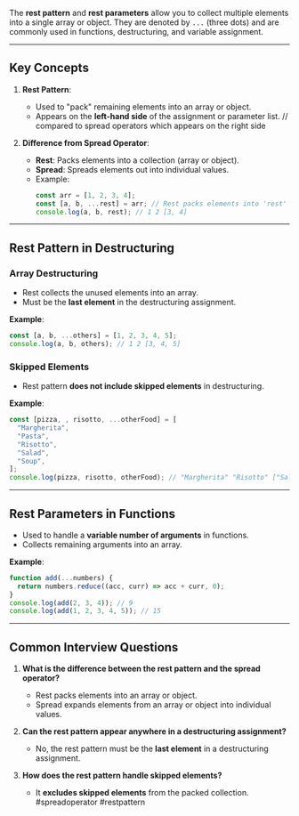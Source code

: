 
The **rest pattern** and **rest parameters** allow you to collect multiple elements into a single array or object. They are denoted by `...` (three dots) and are commonly used in functions, destructuring, and variable assignment.

---

## Key Concepts

1. **Rest Pattern**:
   - Used to "pack" remaining elements into an array or object.
   - Appears on the **left-hand side** of the assignment or parameter list. // compared to spread operators which appears on the right side 

2. **Difference from Spread Operator**:
   - **Rest**: Packs elements into a collection (array or object).
   - **Spread**: Spreads elements out into individual values.
   - Example:
     ```js
     const arr = [1, 2, 3, 4];
     const [a, b, ...rest] = arr; // Rest packs elements into 'rest'
     console.log(a, b, rest); // 1 2 [3, 4]
     ```

---

## Rest Pattern in Destructuring

### Array Destructuring
- Rest collects the unused elements into an array.
- Must be the **last element** in the destructuring assignment.

**Example**:
```js
const [a, b, ...others] = [1, 2, 3, 4, 5];
console.log(a, b, others); // 1 2 [3, 4, 5]
```

### Skipped Elements

- Rest pattern **does not include skipped elements** in destructuring.

**Example**:
```js
const [pizza, , risotto, ...otherFood] = [
  "Margherita",
  "Pasta",
  "Risotto",
  "Salad",
  "Soup",
];
console.log(pizza, risotto, otherFood); // "Margherita" "Risotto" ["Salad", "Soup"]
```
---

## Rest Parameters in Functions

- Used to handle a **variable number of arguments** in functions.
- Collects remaining arguments into an array.

**Example**:
```js
function add(...numbers) {
  return numbers.reduce((acc, curr) => acc + curr, 0);
}
console.log(add(2, 3, 4)); // 9
console.log(add(1, 2, 3, 4, 5)); // 15

```
---

## Common Interview Questions

1. **What is the difference between the rest pattern and the spread operator?**
    
    - Rest packs elements into an array or object.
    - Spread expands elements from an array or object into individual values.
    
2. **Can the rest pattern appear anywhere in a destructuring assignment?**
    
    - No, the rest pattern must be the **last element** in a destructuring assignment.
      
3. **How does the rest pattern handle skipped elements?**
    
    - It **excludes skipped elements** from the packed collection.
#spreadoperator
#restpattern